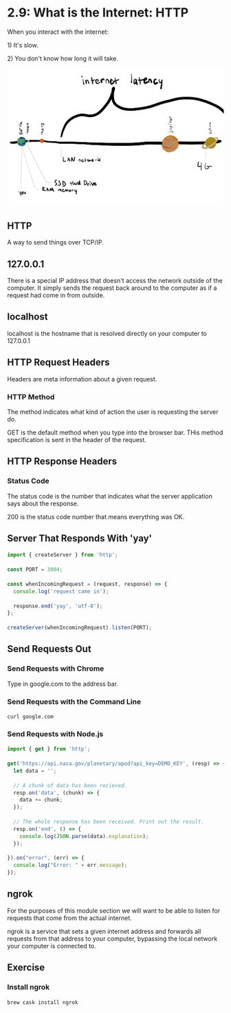 # 2.9: What is the Internet: HTTP

When you interact with the internet:

1\) It's slow.

2\) You don't know how long it will take.

![](../.gitbook/assets/my-document-2-%20%281%29.jpg)

## HTTP

A way to send things over TCP/IP.

## 127.0.0.1

There is a special IP address that doesn't access the network outside of the computer. It simply sends the request back around to the computer as if a request had come in from outside.

## localhost

localhost is the hostname that is resolved directly on your computer to 127.0.0.1

## HTTP Request Headers

Headers are meta information about a given request. 

### HTTP Method

The method indicates what kind of action the user is requesting the server do.

GET is the default method when you type into the browser bar. THis method specification is sent in the header of the request.

## HTTP Response Headers

### Status Code

The status code is the number that indicates what the server application says about the response.

200 is the status code number that means everything was OK.

## Server That Responds With 'yay'

```javascript
import { createServer } from 'http';

const PORT = 3004;

const whenIncomingRequest = (request, response) => {
  console.log('request came in');

  response.end('yay', 'utf-8');
};

createServer(whenIncomingRequest).listen(PORT);
```

## Send Requests Out

### Send Requests with Chrome

Type in google.com to the address bar.

### Send Requests with the Command Line

```text
curl google.com
```

### Send Requests with Node.js

```javascript
import { get } from 'http';

get('https://api.nasa.gov/planetary/apod?api_key=DEMO_KEY', (resp) => {
  let data = '';

  // A chunk of data has been recieved.
  resp.on('data', (chunk) => {
    data += chunk;
  });

  // The whole response has been received. Print out the result.
  resp.on('end', () => {
    console.log(JSON.parse(data).explanation);
  });

}).on("error", (err) => {
  console.log("Error: " + err.message);
});
```

## ngrok

For the purposes of this module section we will want to be able to listen for requests that come from the actual internet.

ngrok is a service that sets a given internet address and forwards all requests from that address to your computer, bypassing the local network your computer is connected to.

## Exercise

### Install ngrok

```javascript
brew cask install ngrok
```

